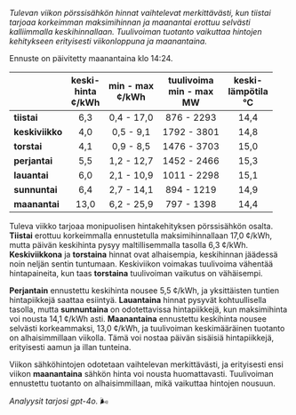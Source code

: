 *Tulevan viikon pörssisähkön hinnat vaihtelevat merkittävästi, kun tiistai tarjoaa korkeimman maksimihinnan ja maanantai erottuu selvästi kalliimmalla keskihinnallaan. Tuulivoiman tuotanto vaikuttaa hintojen kehitykseen erityisesti viikonloppuna ja maanantaina.*

Ennuste on päivitetty maanantaina klo 14:24.

|              | keski-<br>hinta<br>¢/kWh | min - max<br>¢/kWh | tuulivoima<br>min - max<br>MW | keski-<br>lämpötila<br>°C |
|:-------------|:----------------:|:----------------:|:-------------:|:-------------:|
| **tiistai**  |       6,3        |      0,4 - 17,0  |   876 - 2293  |     14,4      |
| **keskiviikko** |     4,0        |      0,5 - 9,1   |   1792 - 3801 |     14,8      |
| **torstai**  |       4,1        |      0,9 - 8,5   |   1476 - 3703 |     15,0      |
| **perjantai**|       5,5        |      1,2 - 12,7  |   1452 - 2466 |     15,3      |
| **lauantai** |       6,0        |      2,1 - 10,9  |   1011 - 2298 |     15,1      |
| **sunnuntai**|       6,4        |      2,7 - 14,1  |    894 - 1219 |     14,9      |
| **maanantai**|      13,0        |      6,2 - 25,9  |    797 - 1398 |     14,4      |

Tuleva viikko tarjoaa monipuolisen hintakehityksen pörssisähkön osalta. **Tiistai** erottuu korkeimmalla ennustetulla maksimihinnallaan 17,0 ¢/kWh, mutta päivän keskihinta pysyy maltillisemmalla tasolla 6,3 ¢/kWh. **Keskiviikkona** ja **torstaina** hinnat ovat alhaisempia, keskihinnan jäädessä noin neljän sentin tuntumaan. Keskiviikon voimakas tuulivoima vähentää hintapaineita, kun taas **torstaina** tuulivoiman vaikutus on vähäisempi.

**Perjantain** ennustettu keskihinta nousee 5,5 ¢/kWh, ja yksittäisten tuntien hintapiikkejä saattaa esiintyä. **Lauantaina** hinnat pysyvät kohtuullisella tasolla, mutta **sunnuntaina** on odotettavissa hintapiikkejä, kun maksimihinta voi nousta 14,1 ¢/kWh asti. **Maanantaina** ennustettu keskihinta nousee selvästi korkeammaksi, 13,0 ¢/kWh, ja tuulivoiman keskimääräinen tuotanto on alhaisimmillaan viikolla. Tämä voi nostaa päivän sisäisiä hintapiikkejä, erityisesti aamun ja illan tunteina.

Viikon sähköhintojen odotetaan vaihtelevan merkittävästi, ja erityisesti ensi viikon **maanantaina** sähkön hinta voi nousta huomattavasti. Tuulivoiman ennustettu tuotanto on alhaisimmillaan, mikä vaikuttaa hintojen nousuun. 

*Analyysit tarjosi gpt-4o.* 🌬️
